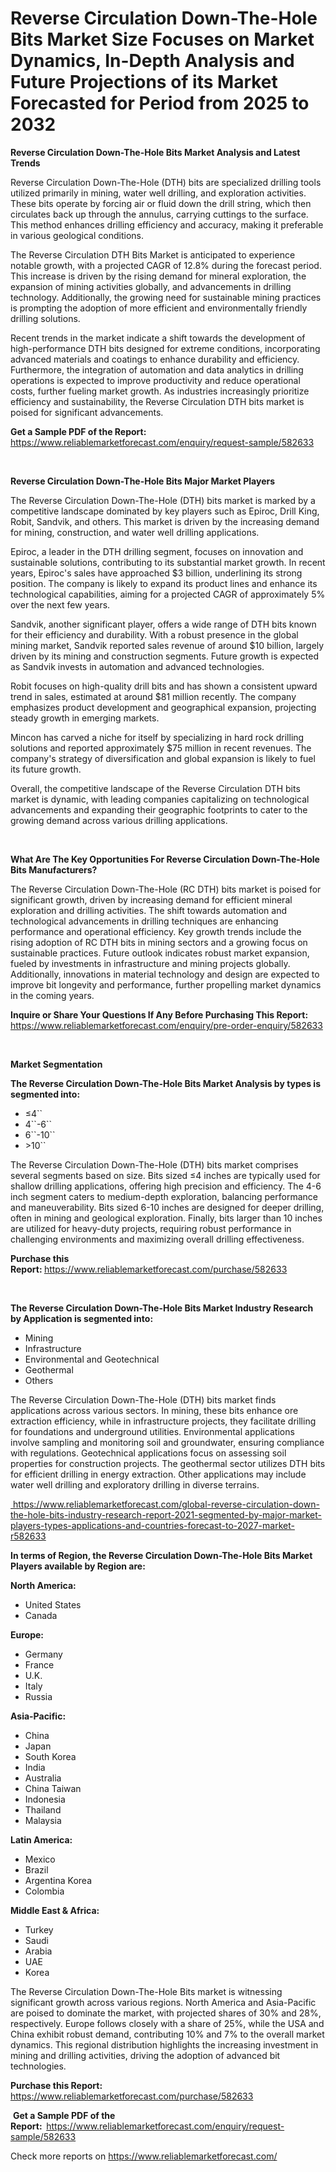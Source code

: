 <p><h1>Reverse Circulation Down-The-Hole Bits Market Size Focuses on Market Dynamics, In-Depth Analysis and Future Projections of its Market Forecasted for Period from 2025 to 2032</h1></p><p><strong>Reverse Circulation Down-The-Hole Bits Market Analysis and Latest Trends</strong></p>
<p><p>Reverse Circulation Down-The-Hole (DTH) bits are specialized drilling tools utilized primarily in mining, water well drilling, and exploration activities. These bits operate by forcing air or fluid down the drill string, which then circulates back up through the annulus, carrying cuttings to the surface. This method enhances drilling efficiency and accuracy, making it preferable in various geological conditions.</p><p>The Reverse Circulation DTH Bits Market is anticipated to experience notable growth, with a projected CAGR of 12.8% during the forecast period. This increase is driven by the rising demand for mineral exploration, the expansion of mining activities globally, and advancements in drilling technology. Additionally, the growing need for sustainable mining practices is prompting the adoption of more efficient and environmentally friendly drilling solutions.</p><p>Recent trends in the market indicate a shift towards the development of high-performance DTH bits designed for extreme conditions, incorporating advanced materials and coatings to enhance durability and efficiency. Furthermore, the integration of automation and data analytics in drilling operations is expected to improve productivity and reduce operational costs, further fueling market growth. As industries increasingly prioritize efficiency and sustainability, the Reverse Circulation DTH bits market is poised for significant advancements.</p></p>
<p><strong>Get a Sample PDF of the Report:&nbsp;</strong> <a href="https://www.reliablemarketforecast.com/enquiry/request-sample/582633?utm_campaign=3525&utm_medium=2&utm_source=Github&utm_content=ia&utm_term=23032025&utm_id=reverse-circulation-down-the-hole-bits">https://www.reliablemarketforecast.com/enquiry/request-sample/582633</a></p>
<p>&nbsp;</p>
<p><strong>Reverse Circulation Down-The-Hole Bits Major Market Players</strong></p>
<p><p>The Reverse Circulation Down-The-Hole (DTH) bits market is marked by a competitive landscape dominated by key players such as Epiroc, Drill King, Robit, Sandvik, and others. This market is driven by the increasing demand for mining, construction, and water well drilling applications.</p><p>Epiroc, a leader in the DTH drilling segment, focuses on innovation and sustainable solutions, contributing to its substantial market growth. In recent years, Epiroc's sales have approached $3 billion, underlining its strong position. The company is likely to expand its product lines and enhance its technological capabilities, aiming for a projected CAGR of approximately 5% over the next few years.</p><p>Sandvik, another significant player, offers a wide range of DTH bits known for their efficiency and durability. With a robust presence in the global mining market, Sandvik reported sales revenue of around $10 billion, largely driven by its mining and construction segments. Future growth is expected as Sandvik invests in automation and advanced technologies.</p><p>Robit focuses on high-quality drill bits and has shown a consistent upward trend in sales, estimated at around $81 million recently. The company emphasizes product development and geographical expansion, projecting steady growth in emerging markets. </p><p>Mincon has carved a niche for itself by specializing in hard rock drilling solutions and reported approximately $75 million in recent revenues. The company's strategy of diversification and global expansion is likely to fuel its future growth.</p><p>Overall, the competitive landscape of the Reverse Circulation DTH bits market is dynamic, with leading companies capitalizing on technological advancements and expanding their geographic footprints to cater to the growing demand across various drilling applications.</p></p>
<p>&nbsp;</p>
<p><strong>What Are The Key Opportunities For Reverse Circulation Down-The-Hole Bits Manufacturers?</strong></p>
<p><p>The Reverse Circulation Down-The-Hole (RC DTH) bits market is poised for significant growth, driven by increasing demand for efficient mineral exploration and drilling activities. The shift towards automation and technological advancements in drilling techniques are enhancing performance and operational efficiency. Key growth trends include the rising adoption of RC DTH bits in mining sectors and a growing focus on sustainable practices. Future outlook indicates robust market expansion, fueled by investments in infrastructure and mining projects globally. Additionally, innovations in material technology and design are expected to improve bit longevity and performance, further propelling market dynamics in the coming years.</p></p>
<p><strong>Inquire or Share Your Questions If Any Before Purchasing This Report:</strong> <a href="https://www.reliablemarketforecast.com/enquiry/pre-order-enquiry/582633?utm_campaign=3525&utm_medium=2&utm_source=Github&utm_content=ia&utm_term=23032025&utm_id=reverse-circulation-down-the-hole-bits">https://www.reliablemarketforecast.com/enquiry/pre-order-enquiry/582633</a></p>
<p>&nbsp;</p>
<p><strong>Market Segmentation</strong></p>
<p><strong>The Reverse Circulation Down-The-Hole Bits Market Analysis by types is segmented into:</strong></p>
<p><ul><li>≤4``</li><li>4``-6``</li><li>6``-10``</li><li>>10``</li></ul></p>
<p><p>The Reverse Circulation Down-The-Hole (DTH) bits market comprises several segments based on size. Bits sized ≤4 inches are typically used for shallow drilling applications, offering high precision and efficiency. The 4-6 inch segment caters to medium-depth exploration, balancing performance and maneuverability. Bits sized 6-10 inches are designed for deeper drilling, often in mining and geological exploration. Finally, bits larger than 10 inches are utilized for heavy-duty projects, requiring robust performance in challenging environments and maximizing overall drilling effectiveness.</p></p>
<p><strong>Purchase this Report:&nbsp;</strong><a href="https://www.reliablemarketforecast.com/purchase/582633?utm_campaign=3525&utm_medium=2&utm_source=Github&utm_content=ia&utm_term=23032025&utm_id=reverse-circulation-down-the-hole-bits">https://www.reliablemarketforecast.com/purchase/582633</a></p>
<p>&nbsp;</p>
<p><strong>The Reverse Circulation Down-The-Hole Bits Market Industry Research by Application is segmented into:</strong></p>
<p><ul><li>Mining</li><li>Infrastructure</li><li>Environmental and Geotechnical</li><li>Geothermal</li><li>Others</li></ul></p>
<p><p>The Reverse Circulation Down-The-Hole (DTH) bits market finds applications across various sectors. In mining, these bits enhance ore extraction efficiency, while in infrastructure projects, they facilitate drilling for foundations and underground utilities. Environmental applications involve sampling and monitoring soil and groundwater, ensuring compliance with regulations. Geotechnical applications focus on assessing soil properties for construction projects. The geothermal sector utilizes DTH bits for efficient drilling in energy extraction. Other applications may include water well drilling and exploratory drilling in diverse terrains.</p></p>
<p><a href="https://www.reliablemarketforecast.com/global-reverse-circulation-down-the-hole-bits-industry-research-report-2021-segmented-by-major-market-players-types-applications-and-countries-forecast-to-2027-market-r582633?utm_campaign=3525&utm_medium=2&utm_source=Github&utm_content=ia&utm_term=23032025&utm_id=reverse-circulation-down-the-hole-bits">&nbsp;https://www.reliablemarketforecast.com/global-reverse-circulation-down-the-hole-bits-industry-research-report-2021-segmented-by-major-market-players-types-applications-and-countries-forecast-to-2027-market-r582633</a></p>
<p><strong>In terms of Region, the Reverse Circulation Down-The-Hole Bits Market Players available by Region are:</strong></p>
<p>
    <p> <strong> North America: </strong>
        <ul>
            <li>United States</li>
            <li>Canada</li>
        </ul>
        </p> 
    <p> <strong> Europe: </strong>
        <ul>
            <li>Germany</li>
            <li>France</li>
            <li>U.K.</li>
            <li>Italy</li>
            <li>Russia</li>
        </ul>
        </p> 
    <p> <strong> Asia-Pacific: </strong>
        <ul>
            <li>China</li>
            <li>Japan</li>
            <li>South Korea</li>
            <li>India</li>
            <li>Australia</li>
            <li>China Taiwan</li>
            <li>Indonesia</li>
            <li>Thailand</li>
            <li>Malaysia</li>
        </ul>
        </p> 
    <p> <strong> Latin America: </strong>
        <ul>
            <li>Mexico</li>
            <li>Brazil</li>
            <li>Argentina Korea</li>
            <li>Colombia</li>
        </ul>
        </p> 
    <p> <strong> Middle East & Africa: </strong>
        <ul>
            <li>Turkey</li>
            <li>Saudi</li>
            <li>Arabia</li>
            <li>UAE</li>
            <li>Korea</li>
        </ul>
    </p>
    </p>
<p><p>The Reverse Circulation Down-The-Hole Bits market is witnessing significant growth across various regions. North America and Asia-Pacific are poised to dominate the market, with projected shares of 30% and 28%, respectively. Europe follows closely with a share of 25%, while the USA and China exhibit robust demand, contributing 10% and 7% to the overall market dynamics. This regional distribution highlights the increasing investment in mining and drilling activities, driving the adoption of advanced bit technologies.</p></p>
<p><strong>Purchase this Report: </strong><a href="https://www.reliablemarketforecast.com/purchase/582633?utm_campaign=3525&utm_medium=2&utm_source=Github&utm_content=ia&utm_term=23032025&utm_id=reverse-circulation-down-the-hole-bits">https://www.reliablemarketforecast.com/purchase/582633</a></p>
<p>&nbsp;<strong>Get a Sample PDF of the Report:&nbsp;&nbsp;</strong><a href="https://www.reliablemarketforecast.com/enquiry/request-sample/582633?utm_campaign=3525&utm_medium=2&utm_source=Github&utm_content=ia&utm_term=23032025&utm_id=reverse-circulation-down-the-hole-bits">https://www.reliablemarketforecast.com/enquiry/request-sample/582633</a></p>
<p><strong></strong></p>
<p>Check more reports on <a href="https://www.reliablemarketforecast.com/?utm_campaign=3525&utm_medium=2&utm_source=Github&utm_content=ia&utm_term=23032025&utm_id=reverse-circulation-down-the-hole-bits">https://www.reliablemarketforecast.com/</a></p>